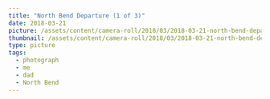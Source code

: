 ```yaml
---
title: "North Bend Departure (1 of 3)"
date: 2018-03-21
picture: /assets/content/camera-roll/2018/03/2018-03-21-north-bend-departure-1/20180321_223627481_iOS.jpg
thumbnail: /assets/content/camera-roll/2018/03/2018-03-21-north-bend-departure-1/20180321_223627481_iOS-thumbnail.jpg
type: picture
tags:
  - photograph
  - me
  - dad
  - North Bend
---
```

